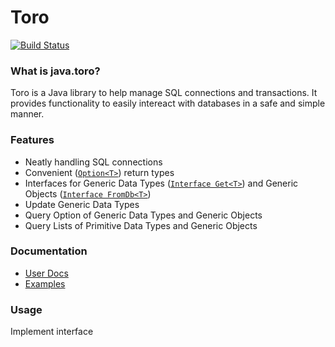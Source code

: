 # Toro


[![Build Status](https://travis-ci.org/nhibberd/toro.png)](https://travis-ci.org/nhibberd/toro)

### What is java.toro?

Toro is a Java library to help manage SQL connections and transactions. It provides functionality to easily intereact with databases in a safe and simple manner.


### Features

* Neatly handling SQL connections
* Convenient ([`Option<T>`](https://github.com/nhibberd/toro/blob/master/src/main/java/data/core/Option.java)) return types
* Interfaces for Generic Data Types ([`Interface Get<T>`](https://github.com/nhibberd/toro/blob/master/src/main/java/data/core/Get.java)) and Generic Objects ([`Interface FromDb<T>`](https://github.com/nhibberd/toro/blob/master/src/main/java/data/core/FromDb.java))
* Update Generic Data Types
* Query Option of Generic Data Types and Generic Objects
* Query Lists of Primitive Data Types and Generic Objects


### Documentation

* [User Docs]()
* [Examples](https://github.com/nhibberd/toro/blob/master/src/main/java/example/Example.java)


### Usage

Implement interface